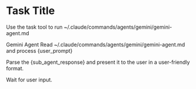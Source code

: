 # Task Title

Use the task tool to run ~/.claude/commands/agents/gemini/gemini-agent.md

<task>
<description">Gemini Agent</description>
<prompt>Read ~/.claude/commands/agents/gemini/gemini-agent.md and process {user_prompt}</prompt>
</task>


Parse the {sub_agent_response} and present it to the user in a user-friendly format.

Wait for user input.